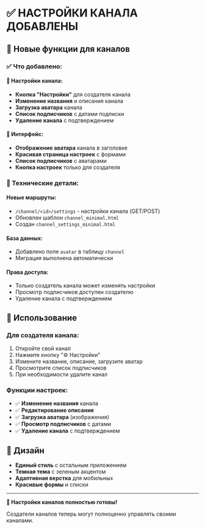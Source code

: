 # ✅ НАСТРОЙКИ КАНАЛА ДОБАВЛЕНЫ

## 🎯 Новые функции для каналов

### ✅ Что добавлено:

#### 📱 Настройки канала:
- **Кнопка "Настройки"** для создателя канала
- **Изменение названия** и описания канала
- **Загрузка аватара** канала
- **Список подписчиков** с датами подписки
- **Удаление канала** с подтверждением

#### 🎨 Интерфейс:
- **Отображение аватара** канала в заголовке
- **Красивая страница настроек** с формами
- **Список подписчиков** с аватарами
- **Кнопка настроек** только для создателя

### 🔧 Технические детали:

#### Новые маршруты:
- `/channel/<id>/settings` - настройки канала (GET/POST)
- Обновлен шаблон `channel_minimal.html`
- Создан `channel_settings_minimal.html`

#### База данных:
- Добавлено поле `avatar` в таблицу `channel`
- Миграция выполнена автоматически

#### Права доступа:
- Только создатель канала может изменять настройки
- Просмотр подписчиков доступен создателю
- Удаление канала с подтверждением

## 🚀 Использование

### Для создателя канала:
1. Откройте свой канал
2. Нажмите кнопку "⚙️ Настройки"
3. Измените название, описание, загрузите аватар
4. Просмотрите список подписчиков
5. При необходимости удалите канал

### Функции настроек:
- ✅ **Изменение названия** канала
- ✅ **Редактирование описания**
- ✅ **Загрузка аватара** (изображения)
- ✅ **Просмотр подписчиков** с датами
- ✅ **Удаление канала** с подтверждением

## 🎨 Дизайн

- **Единый стиль** с остальным приложением
- **Темная тема** с зеленым акцентом
- **Адаптивная верстка** для мобильных
- **Красивые формы** и списки

---

**🎉 Настройки каналов полностью готовы!**

Создатели каналов теперь могут полноценно управлять своими каналами.